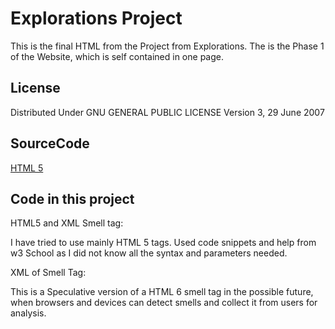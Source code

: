 # Explorations Project
This is the final HTML from the Project from Explorations.
The is the Phase 1 of the Website, which is self contained in one page.


## License
Distributed Under GNU GENERAL PUBLIC LICENSE Version 3, 29 June 2007

## SourceCode

[HTML 5](https://www.w3schools.com/html/)

## Code in this project

HTML5 and XML Smell tag: 

I have tried to use mainly HTML 5 tags.
Used code snippets and help from w3 School as I did not know all the syntax and parameters needed.

XML of Smell Tag:

This is a Speculative version of a HTML 6 smell tag in the possible future, when browsers and devices can detect smells and collect it from users for analysis.





        
``` End of File
